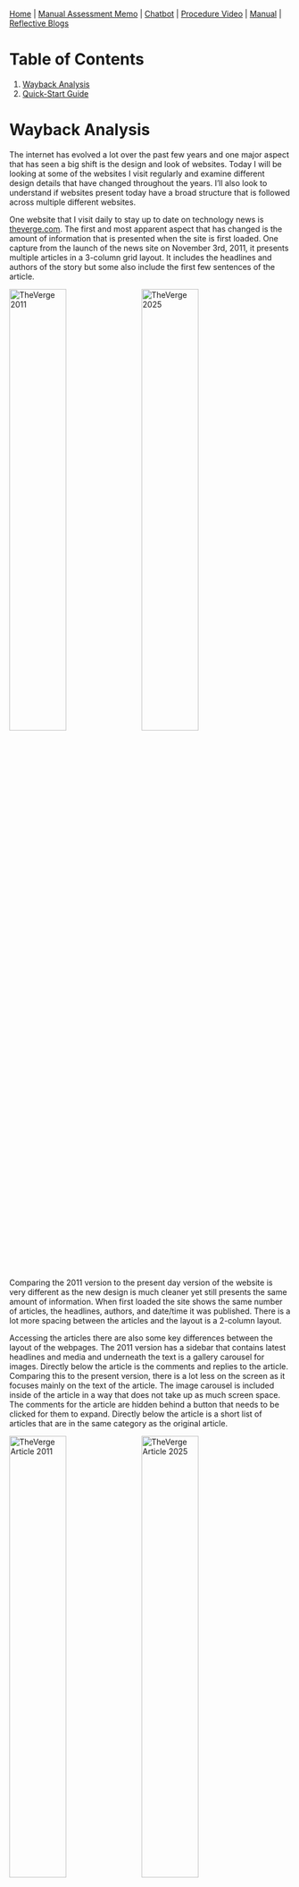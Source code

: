 [Home](index.md) | [Manual Assessment Memo](manual_assessment_memo.md) | [Chatbot](chatbot.md) | [Procedure Video](procedure_video.md) | [Manual](manual.md) | [Reflective Blogs](reflective_blogs.md) 

# Table of Contents 
1. [Wayback Analysis](#wayback-analysis)
2. [Quick-Start Guide](#quick-start-guide)
   
# Wayback Analysis
The internet has evolved a lot over the past few years and one major aspect that has seen a big shift is the design and look of websites. Today I will be looking at some of the websites I visit regularly and examine different design details that have changed throughout the years. I’ll also look to understand if websites present today have a broad structure that is followed across multiple different websites.

One website that I visit daily to stay up to date on technology news is [theverge.com](http://theverge.com). The first and most apparent aspect that has changed is the amount of information that is presented when the site is first loaded. One capture from the launch of the news site on November 3rd, 2011, it presents multiple articles in a 3-column grid layout. It includes the headlines and authors of the story but some also include the first few sentences of the article.

<img src="2011Verge.png" alt="TheVerge 2011" width="45%" style="display: inline-block; margin-right: 10px;" /><img src="2025Verge.png" alt="TheVerge 2025" width="45%" style="display: inline-block;" />

Comparing the 2011 version to the present day version of the website is very different as the new design is much cleaner yet still presents the same amount of information. When first loaded the site shows the same number of articles, the headlines, authors, and date/time it was published. There is a lot more spacing between the articles and the layout is a 2-column layout.

Accessing the articles there are also some key differences between the layout of the webpages. The 2011 version has a sidebar that contains latest headlines and media and underneath the text is a gallery carousel for images. Directly below the article is the comments and replies to the article. Comparing this to the present version, there is a lot less on the screen as it focuses mainly on the text of the article. The image carousel is included inside of the article in a way that does not take up as much screen space. The comments for the article are hidden behind a button that needs to be clicked for them to expand. Directly below the article is a short list of articles that are in the same category as the original article.

<img src="2011VergeArticle.png" alt="TheVerge Article 2011" width="45%" style="display: inline-block; margin-right: 10px;" /><img src="2025VergeArticle.png" alt="TheVerge Article 2025" width="45%" style="display: inline-block;" />

Another website that I usually often is the popular livestreaming service [twitch.tv](https://twitch.tv). I will comparing the present day version of the website to an archived version from December 2nd, 2011. The current version of the site uses a lot of the screen space, presenting thumbnails for livestreams in a bigger rectangle compared to the 2011 version. The current version also adds a sidebar that includes livestreams of people I follow, recommended streams to watch, and stories. Both sites still have a similar structure of showing carousels of livestreams and having a stream playing at the top when loaded. Other additional information is still present on both versions, such as, viewer count and channel name. The overall information that is presented is similar with a lot of differences being in the design of the site and the utilization of elements like gradients and shadows.

Overall, the design of sites have changed quite a lot in the past few years with the designs of sites constantly evolving and changing to meet the different needs of its users. One aspect that has changed over the decade is the growth of smartphones and people accessing websites from their phone. This required sites to design versions of their sites that are compatible for the screens of a smartphone. Another change has been the design language has been moving towards are more minimal and simple look. Many websites feel more flat and show the most important information more prominently.

**AI Statement**: This blog does not include artificial intelligence written language.

# Quick-Start Guide
I will show you how to set up a turntable to start listening to vinyls. I will be using the [Audio-Technica AT-LP60X Turntable](https://a.co/d/71KZdZP) for this guide. You will need some other equipment like a pair of speakers that supports an RCA connetion and a vinyl.

1. First, take out everything that comes in the box. This will include the turntable, an RCA output cable, DC power cable, and a removable hinged dust cover.
   <p style="text-align:center;"><img src="Turntable.jpg" alt="Turntable" width="400px" height="400px"/> </p> 
   <p style="text-align:center;">Figure 1. Turntable</p>
   <p style="text-align:center;"><img src="Accessories.png" alt="DC Power Cable (Left) and RCA Output Cable (Right)" width="700px" height="400px" /></p>  
   <p style="text-align:center;">Figure 2. DC Power Cable (Left) and RCA Output Cable (Right)</p>
2. **Connect** all the wires for the turntable. We’ll start by plugging the 3.5mm jack (Shown in figure 4) on the RCA output cable into the ‘ANALOG OUT’ port on the back of the turntable (Figure 3). Plug the other end of the RCA output cable into to the plugs on the speaker.
   <p style="text-align:center;"><img src="TurntableBack.png" alt="Back of Turntable" width="700px" height="200px" /></p>
   <p style="text-align:center;">Figure 3. Back of Turntable</p>
   <p style="text-align:center;"><img src="HeadphoneJack.png" alt="3.5mm Jack" width="400px" height="400px" /></p>
   <p style="text-align:center;">Figure 4. 3.5mm Headphone Jack</p>
3. **Plug** the DC barrel into the ‘DC IN 12V’ port on the back of the turntable (Figure 3) and the other end into an available power outlet.
4. Now the turntable is connected to the speakers and has power. To use the removable dust cover, place the hinges into the slots on the back of the turntable. Place the slip mat onto the turntable, then place the vinyl on top of the slip mat.
5. **Adjust** the record size on the turntable using the switch and the speed using the button that correlates to your vinyl. Most album vinyls will be 12” in size and spin at 33 rotations per minute speed. 

**AI Statement**: This blog does not include artificial intelligence written language.

# Voyant Analysis
Use [Voyant](https://voyant-tools.org/) to analyze a manual, website, or other large body of text. What words are used the most? What can this software tell you about a piece of writing?

I used the manual to the [MSI Z390-A Pro Motherboard](https://download-2.msi.com/archive/mnu_exe/mb/E7B98v1.2.pdf) in Voyant to analyze the text. The software helps to analyze text and find patterns and insight on a piece of text. Some of the words that were used the most were BIOS at 143 uses, power with 115 uses, and intel with 106 uses. The software is able to examine words and phrases that are the most used in a document and creates multiple types of graphics for it. One graph shows trends of where the most common words are used in segments of the document. This could be used to find parts of the document that focus on the word that you are looking for. One instance for the motherboard manual is in the 4th segment is where a majority of the word BIOS is used, meaning that part of the document has information about the BIOS and probably how to use it and explains what many of the options do. Another feature of the site is the links bubble map, which shows the most common terms and links it to other words that are used with the term. Voyant can be very helpful on understanding a document and the patterns/structure of the piece of text.

**AI Statement**: Only spell check was used to improve the writing on this assignment.
